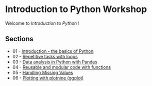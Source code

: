 # Introduction to Python Workshop

Welcome to _Introduction to Python_ !

## Sections

* 01 - [Introduction - the basics of Python](modules/intro.md)
* 02 - [Repetitive tasks with loops](modules/loops.md)
* 03 - [Data analysis in Python with Pandas](modules/working_with_data.md)
* 04 - [Reusable and modular code with functions](modules/functions.md)
* 05 - [Handling Missing Values](modules/missing_values.md)
* 06 - [Plotting with plotnine (ggplot)](modules/plotting_with_ggplot.md)
